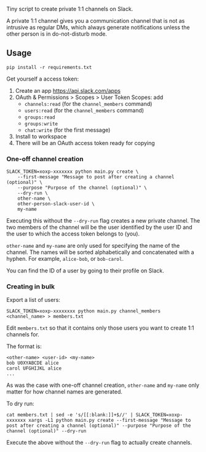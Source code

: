 Tiny script to create private 1:1 channels on Slack.

A private 1:1 channel gives you a communication channel that is not as intrusive as regular DMs, which always generate notifications unless the other person is in do-not-disturb mode.

## Usage

```
pip install -r requirements.txt
```

Get yourself a access token:

1. Create an app https://api.slack.com/apps
2. OAuth & Permissions > Scopes > User Token Scopes: add
   - `channels:read` (for the `channel_members` command)
   - `users:read` (for the `channel_members` command)
   - `groups:read`
   - `groups:write`
   - `chat:write` (for the first message)
3. Install to workspace
4. There will be an OAuth access token ready for copying

### One-off channel creation

```
SLACK_TOKEN=xoxp-xxxxxxx python main.py create \
    --first-message "Message to post after creating a channel (optional)" \
    --purpose "Purpose of the channel (optional)" \
    --dry-run \
    other-name \
    other-person-slack-user-id \
    my-name
```

Executing this without the `--dry-run` flag creates a new private channel.
The two members of the channel will be the user identified by the user ID and
the user to which the access token belongs to (you).

`other-name` and `my-name` are only used for specifying the name of the channel.
The names will be sorted alphabetically and concatenated with a hyphen.
For example, `alice-bob`, or `bob-carol`.

You can find the ID of a user by going to their profile on Slack.

### Creating in bulk


Export a list of users:

```
SLACK_TOKEN=xoxp-xxxxxxxx python main.py channel_members <channel_name> > members.txt
```

Edit `members.txt` so that it contains only those users you want to create 1:1 channels for.

The format is:

```
<other-name> <user-id> <my-name>
bob U0XYABCDE alice
carol UFGHIJKL alice
...
```

As was the case with one-off channel creation, `other-name` and `my-name` only matter for how channel names are generated.

To dry run:

```
cat members.txt | sed -e 's/[[:blank:]]+$//' | SLACK_TOKEN=xoxp-xxxxxxx xargs -L1 python main.py create --first-message "Message to post after creating a channel (optional)" --purpose "Purpose of the channel (optional)" --dry-run
```

Execute the above without the `--dry-run` flag to actually create channels.
